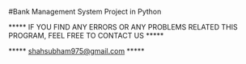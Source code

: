 #Bank Management System Project in Python

***** IF YOU FIND ANY ERRORS OR ANY PROBLEMS RELATED THIS PROGRAM, FEEL FREE TO CONTACT US *****  


***** shahsubham975@gmail.com *****